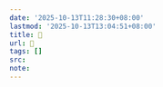 ```yaml
---
date: '2025-10-13T11:28:30+08:00'
lastmod: '2025-10-13T13:04:51+08:00'
title: 󰝙
url: 󰝙
tags: []
src:
note:
---
```

